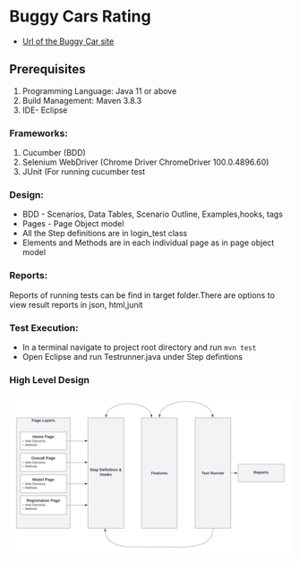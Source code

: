 # Buggy Cars Rating
 * [Url of the Buggy Car site](https://buggy.justtestit.org)

## Prerequisites
1. Programming Language: Java 11 or above
2. Build Management: Maven 3.8.3
3. IDE- Eclipse 

### Frameworks: 
1. Cucumber (BDD)
2. Selenium WebDriver (Chrome Driver ChromeDriver 100.0.4896.60)
3. JUnit (For running cucumber test

### Design:
 * BDD - Scenarios, Data Tables, Scenario Outline, Examples,hooks, tags
 * Pages - Page Object model
 * All the Step definitions are in login_test class
 * Elements and Methods are in each individual page as in page object model
 
### Reports:
 Reports of running tests can be find in target folder.There are options to view result reports in json, html,junit


### Test Execution:
   * In a terminal navigate to project root directory and run `mvn test`
   * Open Eclipse and run Testrunner.java under Step defintions

### High Level Design
![Alt text](Test_Architecture.png?raw=true "Title")
